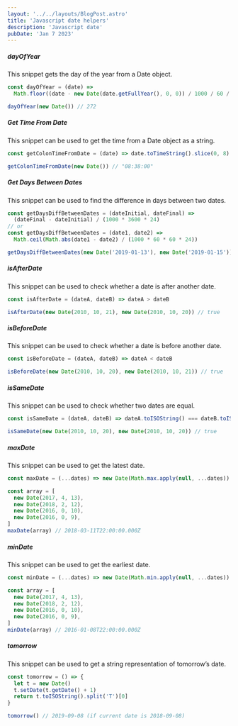 ```yaml
---
layout: '../../layouts/BlogPost.astro'
title: 'Javascript date helpers'
description: 'Javascript date'
pubDate: 'Jan 7 2023'
---
```


##### dayOfYear

This snippet gets the day of the year from a Date object.

```javascript
const dayOfYear = (date) =>
  Math.floor((date - new Date(date.getFullYear(), 0, 0)) / 1000 / 60 / 60 / 24)

dayOfYear(new Date()) // 272
```

##### Get Time From Date

This snippet can be used to get the time from a Date object as a string.

```javascript
const getColonTimeFromDate = (date) => date.toTimeString().slice(0, 8)

getColonTimeFromDate(new Date()) // "08:38:00"
```

##### Get Days Between Dates

This snippet can be used to find the difference in days between two dates.

```javascript
const getDaysDiffBetweenDates = (dateInitial, dateFinal) =>
  (dateFinal - dateInitial) / (1000 * 3600 * 24)
// or
const getDaysDiffBetweenDates = (date1, date2) =>
  Math.ceil(Math.abs(date1 - date2) / (1000 * 60 * 60 * 24))

getDaysDiffBetweenDates(new Date('2019-01-13'), new Date('2019-01-15')) // 2
```

##### isAfterDate

This snippet can be used to check whether a date is after another date.

```javascript
const isAfterDate = (dateA, dateB) => dateA > dateB

isAfterDate(new Date(2010, 10, 21), new Date(2010, 10, 20)) // true
```

##### isBeforeDate

This snippet can be used to check whether a date is before another date.

```javascript
const isBeforeDate = (dateA, dateB) => dateA < dateB

isBeforeDate(new Date(2010, 10, 20), new Date(2010, 10, 21)) // true
```

##### isSameDate

This snippet can be used to check whether two dates are equal.

```javascript
const isSameDate = (dateA, dateB) => dateA.toISOString() === dateB.toISOString()

isSameDate(new Date(2010, 10, 20), new Date(2010, 10, 20)) // true
```

##### maxDate

This snippet can be used to get the latest date.

```javascript
const maxDate = (...dates) => new Date(Math.max.apply(null, ...dates))

const array = [
  new Date(2017, 4, 13),
  new Date(2018, 2, 12),
  new Date(2016, 0, 10),
  new Date(2016, 0, 9),
]
maxDate(array) // 2018-03-11T22:00:00.000Z
```

##### minDate

This snippet can be used to get the earliest date.

```javascript
const minDate = (...dates) => new Date(Math.min.apply(null, ...dates))

const array = [
  new Date(2017, 4, 13),
  new Date(2018, 2, 12),
  new Date(2016, 0, 10),
  new Date(2016, 0, 9),
]
minDate(array) // 2016-01-08T22:00:00.000Z
```

##### tomorrow

This snippet can be used to get a string representation of tomorrow’s date.

```javascript
const tomorrow = () => {
  let t = new Date()
  t.setDate(t.getDate() + 1)
  return t.toISOString().split('T')[0]
}

tomorrow() // 2019-09-08 (if current date is 2018-09-08)
```
